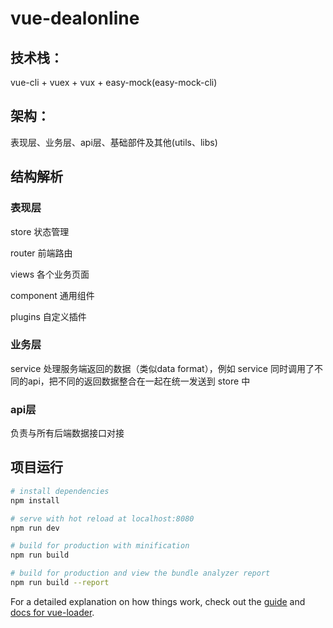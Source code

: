 # vue-dealonline

## 技术栈：
vue-cli + vuex + vux + easy-mock(easy-mock-cli)
## 架构：
表现层、业务层、api层、基础部件及其他(utils、libs)
## 结构解析
### 表现层
store             状态管理

router          前端路由

views           各个业务页面

component  通用组件

plugins         自定义插件

### 业务层
service 处理服务端返回的数据（类似data format），例如 service 同时调用了不同的api，把不同的返回数据整合在一起在统一发送到 store 中

### api层
负责与所有后端数据接口对接

## 项目运行

``` bash
# install dependencies
npm install

# serve with hot reload at localhost:8080
npm run dev

# build for production with minification
npm run build

# build for production and view the bundle analyzer report
npm run build --report
```

For a detailed explanation on how things work, check out the [guide](http://vuejs-templates.github.io/webpack/) and [docs for vue-loader](http://vuejs.github.io/vue-loader).
